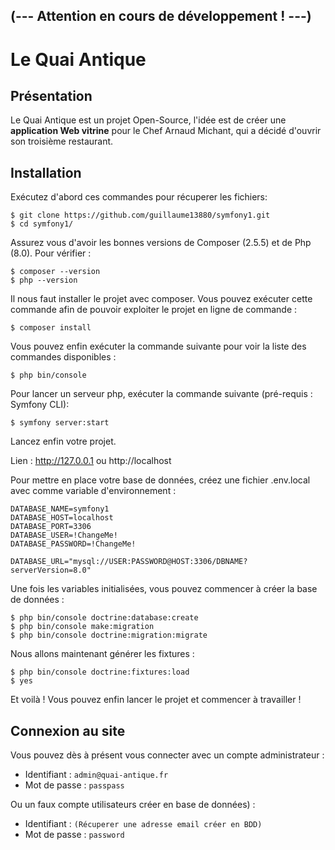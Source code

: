 ## (--- Attention en cours de développement ! ---)

# Le Quai Antique

## Présentation

Le Quai Antique est un projet Open-Source, l'idée est de créer une **application Web vitrine** pour le Chef Arnaud Michant, qui a décidé d'ouvrir son troisième restaurant.

## Installation
Exécutez d'abord ces commandes pour récuperer les fichiers:


```
$ git clone https://github.com/guillaume13880/symfony1.git
$ cd symfony1/

```
Assurez vous d'avoir les bonnes versions de Composer (2.5.5) et de Php (8.0). Pour vérifier :

```
$ composer --version
$ php --version

```
Il nous faut installer le projet avec composer. Vous pouvez exécuter cette commande afin de pouvoir exploiter le projet en ligne de commande :
```
$ composer install

```
Vous pouvez enfin exécuter la commande suivante pour voir la liste des commandes disponibles :
```
$ php bin/console

```
Pour lancer un serveur php, exécuter la commande suivante (pré-requis : Symfony CLI):
```
$ symfony server:start

```
Lancez enfin votre projet.

Lien : http://127.0.0.1 ou http://localhost

Pour mettre en place votre base de données, créez une fichier .env.local avec comme variable d'environnement :

```
DATABASE_NAME=symfony1
DATABASE_HOST=localhost
DATABASE_PORT=3306
DATABASE_USER=!ChangeMe!
DATABASE_PASSWORD=!ChangeMe!

DATABASE_URL="mysql://USER:PASSWORD@HOST:3306/DBNAME?serverVersion=8.0"

```
Une fois les variables initialisées, vous pouvez commencer à créer la base de données :
```
$ php bin/console doctrine:database:create
$ php bin/console make:migration
$ php bin/console doctrine:migration:migrate

```
Nous allons maintenant générer les fixtures :
```
$ php bin/console doctrine:fixtures:load
$ yes

```
Et voilà ! Vous pouvez enfin lancer le projet et commencer à travailler !

## Connexion au site

Vous pouvez dès à présent vous connecter avec un compte administrateur :

* Identifiant : `admin@quai-antique.fr`
* Mot de passe : `passpass`

Ou un faux compte utilisateurs créer en base de données) :

* Identifiant : `(Récuperer une adresse email créer en BDD)`
* Mot de passe : `password`
